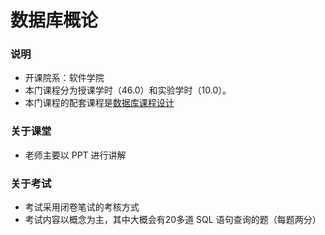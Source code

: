 # 数据库概论

### 说明
- 开课院系：软件学院
- 本门课程分为授课学时（46.0）和实验学时（10.0）。
- 本门课程的配套课程是[数据库课程设计]()

### 关于课堂
- 老师主要以 PPT 进行讲解

### 关于考试
- 考试采用闭卷笔试的考核方式
- 考试内容以概念为主，其中大概会有20多道 SQL 语句查询的题（每题两分）



